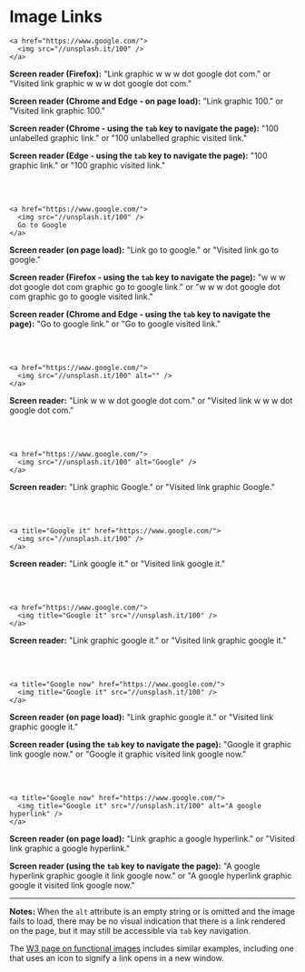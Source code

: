 # Image Links

    <a href="https://www.google.com/">
      <img src="//unsplash.it/100" />
    </a>
    
**Screen reader (Firefox):** "Link graphic w w w dot google dot com." or "Visited link graphic w w w dot google dot com."

**Screen reader (Chrome and Edge - on page load):** "Link graphic 100." or "Visited link graphic 100."

**Screen reader (Chrome - using the `tab` key to navigate the page):** "100 unlabelled graphic link." or "100 unlabelled graphic visited link."

**Screen reader (Edge - using the `tab` key to navigate the page):** "100 graphic link." or "100 graphic visited link."

<br><br>

    <a href="https://www.google.com/">
      <img src="//unsplash.it/100" />
      Go to Google
    </a>
    
**Screen reader (on page load):** "Link go to google." or "Visited link go to google."

**Screen reader (Firefox - using the `tab` key to navigate the page):** "w w w dot google dot com graphic go to google link." or "w w w dot google dot com graphic go to google visited link."

**Screen reader (Chrome and Edge - using the `tab` key to navigate the page):** "Go to google link." or "Go to google visited link."

<br><br>

    <a href="https://www.google.com/">
      <img src="//unsplash.it/100" alt="" />
    </a>
    
**Screen reader:** "Link w w w dot google dot com." or "Visited link w w w dot google dot com."

<br><br>

    <a href="https://www.google.com/">
      <img src="//unsplash.it/100" alt="Google" />
    </a>
    
**Screen reader:** "Link graphic Google." or "Visited link graphic Google."

<br><br>

    <a title="Google it" href="https://www.google.com/">
      <img src="//unsplash.it/100" />
    </a>
    
**Screen reader:** "Link google it." or "Visited link google it."

<br><br>

    <a href="https://www.google.com/">
      <img title="Google it" src="//unsplash.it/100" />
    </a>
    
**Screen reader:** "Link graphic google it." or "Visited link graphic google it."

<br><br>

    <a title="Google now" href="https://www.google.com/">
      <img title="Google it" src="//unsplash.it/100" />
    </a>
    
**Screen reader (on page load):** "Link graphic google it." or "Visited link graphic google it."

**Screen reader (using the `tab` key to navigate the page):** "Google it graphic link google now." or "Google it graphic visited link google now."


<br><br>

    <a title="Google now" href="https://www.google.com/">
      <img title="Google it" src="//unsplash.it/100" alt="A google hyperlink" />
    </a>
    
**Screen reader (on page load):** "Link graphic a google hyperlink." or "Visited link graphic a google hyperlink."

**Screen reader (using the `tab` key to navigate the page):** "A google hyperlink graphic google it link google now." or "A google hyperlink graphic google it visited link google now."

<hr>

**Notes:** When the `alt` attribute is an empty string or is omitted and the image fails to load, there may be no visual indication that there is a link rendered on the page, but it may still be accessible via `tab` key navigation.

The [W3 page on functional images](https://www.w3.org/WAI/tutorials/images/functional/) includes similar examples, including one that uses an icon to signify a link opens in a new window.
